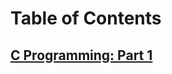 
# Table of Contents
## [C Programming: Part 1](https://github.com/kalpak92/System-Programming/blob/master/2.%20Introduction%20to%20C%20Programming/1.%20C%20Programming.md)
